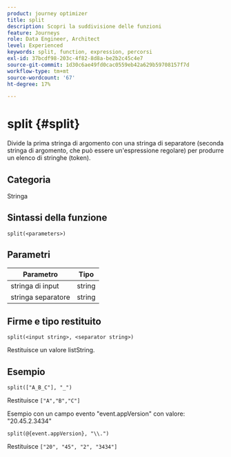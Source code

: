 ```yaml
---
product: journey optimizer
title: split
description: Scopri la suddivisione delle funzioni
feature: Journeys
role: Data Engineer, Architect
level: Experienced
keywords: split, function, expression, percorsi
exl-id: 37bcdf98-203c-4f82-8d8a-be2b2c45c4e7
source-git-commit: 1d30c6ae49fd0cac0559eb42a629b59708157f7d
workflow-type: tm+mt
source-wordcount: '67'
ht-degree: 17%

---
```


# split {#split}

Divide la prima stringa di argomento con una stringa di separatore (seconda stringa di argomento, che può essere un&#39;espressione regolare) per produrre un elenco di stringhe (token).

## Categoria

Stringa

## Sintassi della funzione

`split(<parameters>)`

## Parametri

| Parametro | Tipo |
|-----------|------------------|
| stringa di input | string |
| stringa separatore | string |

## Firme e tipo restituito

`split(<input string>, <separator string>)`

Restituisce un valore listString.

## Esempio

`split(["A_B_C"], "_")`

Restituisce `["A","B","C"]`

Esempio con un campo evento &quot;event.appVersion&quot; con valore: &quot;20.45.2.3434&quot;

`split(@{event.appVersion}, "\\.")`

Restituisce `["20", "45", "2", "3434"]`
